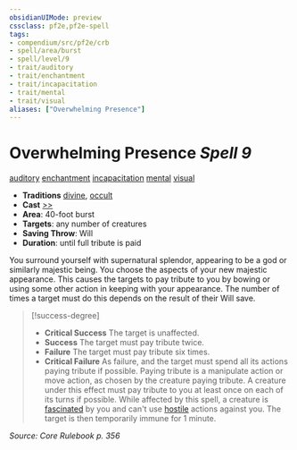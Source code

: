 ```yaml
---
obsidianUIMode: preview
cssclass: pf2e,pf2e-spell
tags:
- compendium/src/pf2e/crb
- spell/area/burst
- spell/level/9
- trait/auditory
- trait/enchantment
- trait/incapacitation
- trait/mental
- trait/visual
aliases: ["Overwhelming Presence"]
---
```

# Overwhelming Presence *Spell 9*   
[auditory](auditory.md "Auditory Effect Trait")  [enchantment](enchantment.md "Enchantment School Trait")  [incapacitation](incapacitation.md "Incapacitation Effect Trait")  [mental](mental.md "Mental Effect Trait")  [visual](visual.md "Visual Effect Trait")  

- **Traditions** [divine](divine.md "Divine Tradition Trait"), [occult](occult.md "Occult Tradition Trait")
- **Cast** [>>](chapter-9-playing-the-game.md#Actions "Two-Action") 
- **Area**: 40-foot burst
- **Targets**: any number of creatures
- **Saving Throw**: Will
- **Duration**: until full tribute is paid

You surround yourself with supernatural splendor, appearing to be a god or similarly majestic being. You choose the aspects of your new majestic appearance. This causes the targets to pay tribute to you by bowing or using some other action in keeping with your appearance. The number of times a target must do this depends on the result of their Will save.

> [!success-degree] 
> - **Critical Success** The target is unaffected.
> - **Success** The target must pay tribute twice.
> - **Failure** The target must pay tribute six times.
> - **Critical Failure** As failure, and the target must spend all its actions paying tribute if possible. Paying tribute is a manipulate action or move action, as chosen by the creature paying tribute. A creature under this effect must pay tribute to you at least once on each of its turns if possible. While affected by this spell, a creature is [fascinated](conditions.md#Fascinated) by you and can't use [hostile](conditions.md#Hostile) actions against you. The target is then temporarily immune for 1 minute.

*Source: Core Rulebook p. 356*
